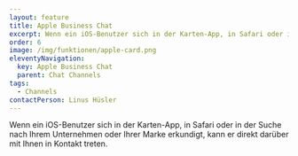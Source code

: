 ```yaml
---
layout: feature
title: Apple Business Chat
excerpt: Wenn ein iOS-Benutzer sich in der Karten-App, in Safari oder in der Suche nach Ihrem Unternehmen oder Ihrer Marke erkundigt, kann er direkt darüber mit Ihnen in Kontakt treten.
order: 6
image: /img/funktionen/apple-card.png
eleventyNavigation:
  key: Apple Business Chat
  parent: Chat Channels
tags:
  - Channels
contactPerson: Linus Hüsler
---
```


Wenn ein iOS-Benutzer sich in der Karten-App, in Safari oder in der Suche nach Ihrem Unternehmen oder Ihrer Marke erkundigt, kann er direkt darüber mit Ihnen in Kontakt treten.


